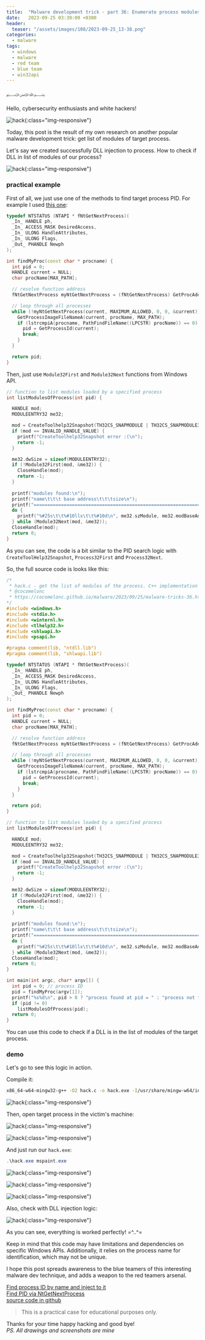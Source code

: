```yaml
---
title:  "Malware development trick - part 36: Enumerate process modules. Simple C++ example."
date:   2023-09-25 03:30:00 +0300
header:
  teaser: "/assets/images/108/2023-09-25_13-38.png"
categories:
  - malware
tags:
  - windows
  - malware
  - red team
  - blue team
  - win32api
---
```


﷽

Hello, cybersecurity enthusiasts and white hackers!        

![hack](/assets/images/108/2023-09-25_13-38.png){:class="img-responsive"}      

Today, this post is the result of my own research on another popular malware development trick: get list of modules of target process.     

Let's say we created successfully DLL injection to process. How to check if DLL in list of modules of our process?     

![hack](/assets/images/108/2023-09-25_13-10.png){:class="img-responsive"}      

### practical example

First of all, we just use one of the methods to find target process PID. For example I used [this one](/malware/2023/05/26/malware-tricks-30.html):     

```cpp
typedef NTSTATUS (NTAPI * fNtGetNextProcess)(
  _In_ HANDLE ph,
  _In_ ACCESS_MASK DesiredAccess,
  _In_ ULONG HandleAttributes,
  _In_ ULONG Flags,
  _Out_ PHANDLE Newph
);

int findMyProc(const char * procname) {
  int pid = 0;
  HANDLE current = NULL;
  char procName[MAX_PATH];

  // resolve function address
  fNtGetNextProcess myNtGetNextProcess = (fNtGetNextProcess) GetProcAddress(GetModuleHandle("ntdll.dll"), "NtGetNextProcess");

  // loop through all processes
  while (!myNtGetNextProcess(current, MAXIMUM_ALLOWED, 0, 0, &current)) {
    GetProcessImageFileNameA(current, procName, MAX_PATH);
    if (lstrcmpiA(procname, PathFindFileName((LPCSTR) procName)) == 0) {
      pid = GetProcessId(current);
      break;
    }
  }

  return pid;
}
```

Then, just use `Module32First` and `Module32Next` functions from Windows API.     

```cpp
// function to list modules loaded by a specified process
int listModulesOfProcess(int pid) {

  HANDLE mod;
  MODULEENTRY32 me32;

  mod = CreateToolhelp32Snapshot(TH32CS_SNAPMODULE | TH32CS_SNAPMODULE32, pid);
  if (mod == INVALID_HANDLE_VALUE) { 
    printf("CreateToolhelp32Snapshot error :(\n"); 
    return -1; 
  }

  me32.dwSize = sizeof(MODULEENTRY32); 
  if (!Module32First(mod, &me32)) {
    CloseHandle(mod);
    return -1;
  }
  
  printf("modules found:\n");
  printf("name\t\t\t base address\t\t\tsize\n");
  printf("=================================================================================\n");
  do {
    printf("%#25s\t\t%#10llx\t\t%#10d\n", me32.szModule, me32.modBaseAddr, me32.modBaseSize);
  } while (Module32Next(mod, &me32));
  CloseHandle(mod);
  return 0;
}
```

As you can see, the code is a bit similar to the PID search logic with `CreateToolHelp32Snapshot`, `Process32First` and `Process32Next`.      

So, the full source code is looks like this:     

```cpp
/*
 * hack.c - get the list of modules of the process. C++ implementation
 * @cocomelonc
 * https://cocomelonc.github.io/malware/2023/09/25/malware-tricks-36.html
*/
#include <windows.h>
#include <stdio.h>
#include <winternl.h>
#include <tlhelp32.h>
#include <shlwapi.h>
#include <psapi.h>

#pragma comment(lib, "ntdll.lib")
#pragma comment(lib, "shlwapi.lib")

typedef NTSTATUS (NTAPI * fNtGetNextProcess)(
  _In_ HANDLE ph,
  _In_ ACCESS_MASK DesiredAccess,
  _In_ ULONG HandleAttributes,
  _In_ ULONG Flags,
  _Out_ PHANDLE Newph
);

int findMyProc(const char * procname) {
  int pid = 0;
  HANDLE current = NULL;
  char procName[MAX_PATH];

  // resolve function address
  fNtGetNextProcess myNtGetNextProcess = (fNtGetNextProcess) GetProcAddress(GetModuleHandle("ntdll.dll"), "NtGetNextProcess");

  // loop through all processes
  while (!myNtGetNextProcess(current, MAXIMUM_ALLOWED, 0, 0, &current)) {
    GetProcessImageFileNameA(current, procName, MAX_PATH);
    if (lstrcmpiA(procname, PathFindFileName((LPCSTR) procName)) == 0) {
      pid = GetProcessId(current);
      break;
    }
  }

  return pid;
}

// function to list modules loaded by a specified process
int listModulesOfProcess(int pid) {

  HANDLE mod;
  MODULEENTRY32 me32;

  mod = CreateToolhelp32Snapshot(TH32CS_SNAPMODULE | TH32CS_SNAPMODULE32, pid);
  if (mod == INVALID_HANDLE_VALUE) { 
    printf("CreateToolhelp32Snapshot error :(\n"); 
    return -1; 
  }

  me32.dwSize = sizeof(MODULEENTRY32); 
  if (!Module32First(mod, &me32)) {
    CloseHandle(mod);
    return -1;
  }
  
  printf("modules found:\n");
  printf("name\t\t\t base address\t\t\tsize\n");
  printf("=================================================================================\n");
  do {
    printf("%#25s\t\t%#10llx\t\t%#10d\n", me32.szModule, me32.modBaseAddr, me32.modBaseSize);
  } while (Module32Next(mod, &me32));
  CloseHandle(mod);
  return 0;
}

int main(int argc, char* argv[]) {
  int pid = 0; // process ID
  pid = findMyProc(argv[1]);
  printf("%s%d\n", pid > 0 ? "process found at pid = " : "process not found. pid = ", pid);
  if (pid != 0)
    listModulesOfProcess(pid);
  return 0;
}
```

You can use this code to check if a DLL is in the list of modules of the target process.      

### demo

Let's go to see this logic in action.      

Compile it:     

```bash
x86_64-w64-mingw32-g++ -O2 hack.c -o hack.exe -I/usr/share/mingw-w64/include/ -s -ffunction-sections -fdata-sections -Wno-write-strings -fno-exceptions -fmerge-all-constants -static-libstdc++ -static-libgcc -fpermissive -lshlwapi
```

![hack](/assets/images/108/2023-09-25_12-47_1.png){:class="img-responsive"}      

Then, open target process in the victim's machine:     

![hack](/assets/images/108/2023-09-25_12-40.png){:class="img-responsive"}      

![hack](/assets/images/108/2023-09-25_12-41.png){:class="img-responsive"}      

And just run our `hack.exe`:    

```powershell
.\hack.exe mspaint.exe
```

![hack](/assets/images/108/2023-09-25_12-41_1.png){:class="img-responsive"}      

![hack](/assets/images/108/2023-09-25_12-47.png){:class="img-responsive"}      

![hack](/assets/images/108/2023-09-25_12-44.png){:class="img-responsive"}      

Also, check with DLL injection logic:    

![hack](/assets/images/108/2023-09-25_13-36.png){:class="img-responsive"}      

As you can see, everything is worked perfectly! =^..^=     

Keep in mind that this code may have limitations and dependencies on specific Windows APIs. Additionally, it relies on the process name for identification, which may not be unique.     

I hope this post spreads awareness to the blue teamers of this interesting malware dev technique, and adds a weapon to the red teamers arsenal.      

[Find process ID by name and inject to it](/pentest/2021/09/29/findmyprocess.html)     
[Find PID via NtGetNextProcess](/malware/2023/05/26/malware-tricks-30.html)     
[source code in github](https://github.com/cocomelonc/meow/tree/master/2023-09-25-malware-trick-36)           

> This is a practical case for educational purposes only.

Thanks for your time happy hacking and good bye!         
*PS. All drawings and screenshots are mine*       
